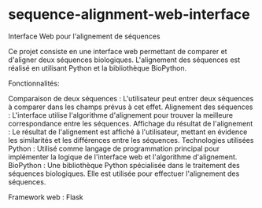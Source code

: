 # sequence-alignment-web-interface

Interface Web pour l'alignement de séquences

Ce projet consiste en une interface web permettant de comparer et d'aligner deux séquences biologiques. L'alignement des séquences est réalisé en utilisant Python et la bibliothèque BioPython.

Fonctionnalités:

Comparaison de deux séquences : L'utilisateur peut entrer deux séquences à comparer dans les champs prévus à cet effet.
Alignement des séquences : L'interface utilise l'algorithme d'alignement pour trouver la meilleure correspondance entre les séquences.
Affichage du résultat de l'alignement : Le résultat de l'alignement est affiché à l'utilisateur, mettant en évidence les similarités et les différences entre les séquences.
Technologies utilisées
Python : Utilisé comme langage de programmation principal pour implémenter la logique de l'interface web et l'algorithme d'alignement.
BioPython : Une bibliothèque Python spécialisée dans le traitement des séquences biologiques. Elle est utilisée pour effectuer l'alignement des séquences.


Framework web : 
Flask
